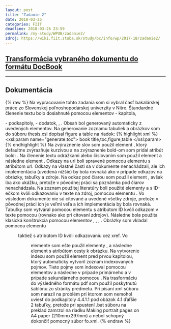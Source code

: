 ```yaml
---
layout: post
title: "Zadanie 2"
date: 2018-03-25
categories: FIIT
deadline: 2018-03-26 23:59
permalink: /my-study/WPUB/zadanie2/
zdroj: https://wiki.fiit.stuba.sk/study/bc/info/wp/2017-18/zadanie2/
---
```


## <a href="{{ page.zdroj }}">Transformácia vybraného dokumentu do formátu DocBook</a>
____
## Dokumentácia
{% raw %}
Na vypracovanie tohto zadania som si vybral časť bakalárskej práce zo Slovenskej poľnoshopodárskej univerzity v Nitre.
Štandardné členenie textu bolo dosiahnuté pomocou elementov <chapter> - kapitola, <section> - podkapitoly, <appendix> - dodatok,
<para>, <literallayout>. 
Obsah bol generovaný automaticky
z uvedených elementov. Na generovanie zoznamu tabuliek a obrázkov som do súboru thesis.xsl dopísal figure a table na riadok:
{% highlight xml %}
<xsl:param name="generate.toc">
book title,toc,figure,table
</xsl:param> 
{% endhighlight %}
Na zvýraznenie slov som použil element <emphasis>, ktorý defaultne zvýrazňuje kurzívou a na zvýraznenie bold-om som pridal
atribút bold: <emphasis role="bold">. Na členenie textu odrážkami alebo číslovaním som použil element <orderedlist numeration="loweralpha"> a
následne element <listitem>.
Odkazy na url boli spravené pomocou elementu <ulink> s atribútom url. Odkazy na vlastné časti sa v dokumente nenachádzali, ale ich
implementácia (uvedená nižšie) by bola rovnaká ako v prípade odkazov na obrázky, tabuľky a zdroje. 
Na odkaz pod čiarou som použil element <footnote>, avšak iba ako ukážku, pretože v pôvodnej práci sa poznámka pod čiarov nenachádzala.
Na zoznam použitej literatúry boli použité elementy <bibliography> a <bibliomixed id="..."> s ID-ečkom kvôli odkazovaniu v texte na zdroj, 
pomocou elementu <xref linkend="..." />. Vo výsledom dokumente nie sú citované a uvedené všetky zdroje, pretože v pôvodnej práci ich je 
veľmi veľa a ich implementácia by bola rovnaká. 
Tabuľky som vytváral pomocou elementu <table> s atribútom ID kvôli odkazom v texte pomocou <xref> (rovnako ako pri citovaní zdrojov).
Následne bola použita klasická konštrukcia pomocou elementov <tgroup>, <thead>, <tbody>, <row>.
Obrázky som vkladal pomocou elementu <figure> taktiež s atribútom ID kvôli odkazovaniu cez xref. Vo <figure> elemente
som ešte použil elementy <mediaobject>, <imageobject> a následne element <imagedata> s atribútom cesty k obrázku.
Na vytvorenie indexu som použil element <index/> pred prvou kapitolou, ktorý automaticky vytvoril zoznam indexovaných pojmov.
Tieto pojmy som indexoval pomocou elementov <indexterm> a následne v prípade primárneho <primary> a v prípade sekundárneho pomocou <secondary>.
Na trasformáciu do výsledného formátu pdf som použil poskytnutú šablónu zo stránky predmetu.
Pri písaní xml súboru som narazil na problém pri ktorom som nemohol uviesť do podkapitoly 4.4.1.1 pod obázok 4.1 ďaľšie 2 tabuľky,
pretože pri spustení .bat súboru na preklad zamrzol na riadku Making portrait pages on A4 paper (210mmx297mm) a nebol schopný dokončiť
pomocný súbor fo.xml.
{% endraw %}

 
 